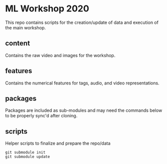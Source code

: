 # ML Workshop 2020

This repo contains scripts for the creation/update of data and execution of the main workshop.  

## content

Contains the raw video and images for the workshop.

## features

Contains the numerical features for tags, audio, and video representations.

## packages

Packages are included as sub-modules and may need the commands below to be properly sync'd after cloning.

## scripts

Helper scripts to finalize and prepare the repo/data

```
git submodule init
git submodule update
```


